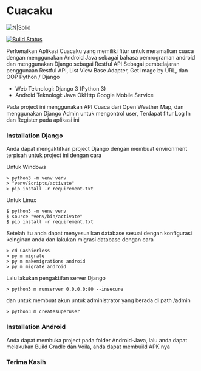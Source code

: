 # Cuacaku

[![N|Solid](https://ahmadansori.com/assets/img/ansori.png)](https://ahmadansori.com/)

[![Build Status](https://travis-ci.org/joemccann/dillinger.svg?branch=master)](https://github.com/ansoridev/cashierless-pay)

Perkenalkan Aplikasi Cuacaku yang memiliki fitur untuk meramalkan cuaca dengan menggunakan Android Java sebagai bahasa pemrograman android dan menggunakan Django sebagai Restful API
Sebagai pembelajaran penggunaan Restful API, List View Base Adapter, Get Image by URL, dan OOP Python / Django

- Web Teknologi: 
      Django 3 (Python 3)
- Android Teknologi:
      Java
	  OkHttp
	  Google Mobile Service

Pada project ini menggunakan API Cuaca dari Open Weather Map, dan menggunakan Django Admin untuk mengontrol user, Terdapat fitur Log In dan Register pada aplikasi ini

### Installation Django

Anda dapat mengaktifkan project Django dengan membuat environment terpisah untuk project ini dengan cara

Untuk Windows
```
> python3 -m venv venv
> "venv/Scripts/activate"
> pip install -r requirement.txt
```

Untuk Linux
```
$ python3 -m venv venv
$ source "venv/bin/activate"
$ pip install -r requirement.txt
```

Setelah itu anda dapat menyesuaikan database sesuai dengan konfigurasi keinginan anda
dan lakukan migrasi database dengan cara
```
> cd Cashierless
> py m migrate
> py m makemigrations android
> py m migrate android
```

Lalu lakukan pengaktifan server Django
```
> python3 m runserver 0.0.0.0:80 --insecure
```

dan untuk membuat akun untuk administrator yang berada di path /admin
```
> python3 m createsuperuser
```

### Installation Android

Anda dapat membuka project pada folder Android-Java, lalu anda dapat melakukan Build Gradle dan Voila, anda dapat membuild APK nya 

### Terima Kasih
